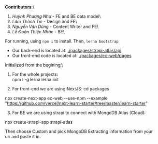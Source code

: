 **Contributors:**\
1. *Huỳnh Phương Như* - FE and BE data model\
2. *Lâm Thành Tín* - Design and FE\
3. *Nguyễn Văn Dũng* - Content Writer and FE\
4. *Lê Đoàn Thiện Nhân* - BE\

For running, using `npm i` to install.
Then, `lerna bootstrap`

- Our back-end is located at: [./packages/strapi-atlas/api](./packages/strapi-atlas/api)
- Our front-end code is located at: [./packages/ec-web/pages](./packages/ec-web/pages)

Initialized from the begining:\

1. For the whole projects:\
npm i -g lerna
lerna init

2. For front-end we are using NextJS:
cd packages

npx create-next-app ec-web --use-npm --example "https://github.com/vercel/next-learn-starter/tree/master/learn-starter"

3. For BE we are using strapi to connect with MongoDB Atlas (Cloud):

npx create-strapi-app strapi-atlas

Then choose Custom and pick MongoDB
Extracting information from your uri and paste it in.


